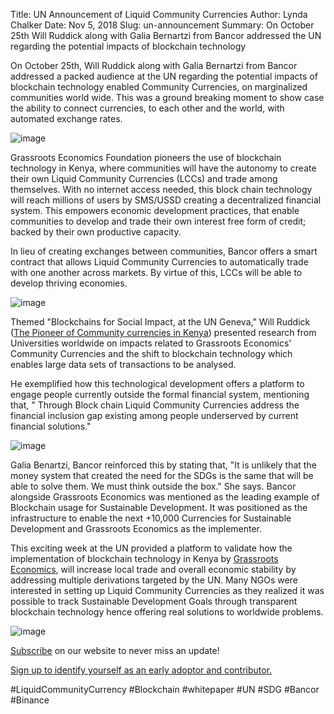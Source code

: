 Title: UN Announcement of Liquid Community Currencies
Author: Lynda Chalker
Date: Nov 5, 2018
Slug: un-announcement
Summary: On October 25th Will Ruddick along with Galia Bernartzi from Bancor
addressed the UN regarding the potential impacts of blockchain
technology

On October 25th, Will Ruddick along with Galia Bernartzi from Bancor
addressed a packed audience at the UN regarding the potential impacts of
blockchain technology enabled Community Currencies, on marginalized
communities world wide. This was a ground breaking moment to show case
the ability to connect currencies, to each other and the world, with
automated exchange rates.

![image](images/blog/un-announcement1.webp)

Grassroots Economics Foundation pioneers the use of blockchain
technology in Kenya, where communities will have the autonomy to create
their own Liquid Community Currencies (LCCs) and trade among themselves.
With no internet access needed, this block chain technology will reach
millions of users by SMS/USSD creating a decentralized financial system.
This empowers economic development practices, that enable communities to
develop and trade their own interest free form of credit; backed by
their own productive capacity.

In lieu of creating exchanges between communities, Bancor offers a smart
contract that allows Liquid Community Currencies to automatically trade
with one another across markets. By virtue of this, LCCs will be able to
develop thriving economies.

![image](images/blog/un-announcement50.webp)

Themed "Blockchains for Social Impact, at the UN Geneva," Will Ruddick
([The Pioneer of Community currencies in
Kenya](http://www.grassrootseconomics.org/media)) presented research
from Universities worldwide on impacts related to Grassroots Economics'
Community Currencies and the shift to blockchain technology which
enables large data sets of transactions to be analysed.

He exemplified how this technological development offers a platform to
engage people currently outside the formal financial system, mentioning
that, " Through Block chain Liquid Community Currencies address the
financial inclusion gap existing among people underserved by current
financial solutions."

![image](images/blog/un-announcement78.webp)

Galia Benartzi, Bancor reinforced this by stating that, "It is unlikely
that the money system that created the need for the SDGs is the same
that will be able to solve them. We must think outside the box." She
says. Bancor alongside Grassroots Economics was mentioned as the leading
example of Blockchain usage for Sustainable Development. It was
positioned as the infrastructure to enable the next +10,000 Currencies
for Sustainable Development and Grassroots Economics as the implementer.

This exciting week at the UN provided a platform to validate how the
implementation of blockchain technology in Kenya by [Grassroots
Economics](http://www.grassrootseconomics.org), will increase local
trade and overall economic stability by addressing multiple derivations
targeted by the UN. Many NGOs were interested in setting up Liquid
Community Currencies as they realized it was possible to track
Sustainable Development Goals through transparent blockchain technology
hence offering real solutions to worldwide problems.

![image](images/blog/un-announcement107.webp)

[Subscribe](http://www.grassrootseconomics.org) on our website to never
miss an update!

[Sign up to identify yourself as an early adoptor and
contributor.](http://grassrootseconomics.org/whitepaper)

#LiquidCommunityCurrency #Blockchain #whitepaper #UN #SDG #Bancor
#Binance
